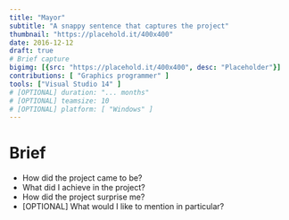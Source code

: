 ```yaml
---
title: "Mayor"
subtitle: "A snappy sentence that captures the project"
thumbnail: "https://placehold.it/400x400"
date: 2016-12-12
draft: true
# Brief capture
bigimg: [{src: "https://placehold.it/400x400", desc: "Placeholder"}]
contributions: [ "Graphics programmer" ]
tools: ["Visual Studio 14" ]
# [OPTIONAL] duration: "... months"
# [OPTIONAL] teamsize: 10
# [OPTIONAL] platform: [ "Windows" ]
---
```


# Brief
- How did the project came to be?
- What did I achieve in the project?
- How did the project surprise me?
- [OPTIONAL] What would I like to mention in particular?
